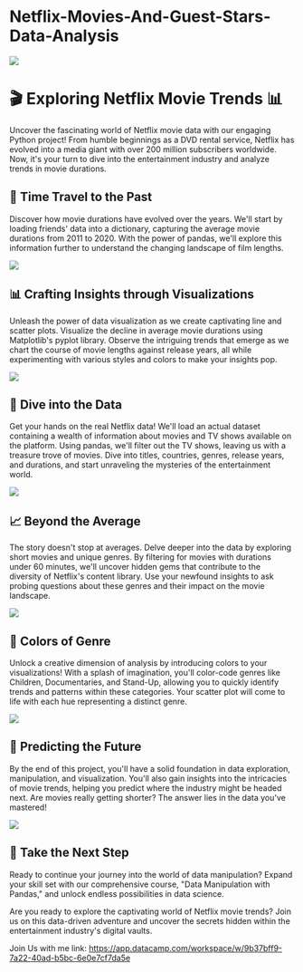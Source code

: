 # Netflix-Movies-And-Guest-Stars-Data-Analysis
![](https://github.com/Irtiza1/Netflix-Movies-And-Guest-Stars-Data-Analysis/assets/65397723/4187180c-deaa-4b0f-a64a-61713b2aa37b)


# 🎬 Exploring Netflix Movie Trends 📊

Uncover the fascinating world of Netflix movie data with our engaging Python project! From humble beginnings as a DVD rental service, Netflix has evolved into a media giant with over 200 million subscribers worldwide. Now, it's your turn to dive into the entertainment industry and analyze trends in movie durations.

## 📅 Time Travel to the Past

Discover how movie durations have evolved over the years. We'll start by loading friends' data into a dictionary, capturing the average movie durations from 2011 to 2020. With the power of pandas, we'll explore this information further to understand the changing landscape of film lengths.

![](https://github.com/Irtiza1/Netflix-Movies-And-Guest-Stars-Data-Analysis/assets/65397723/3591db7d-668c-47e4-8eb5-c4a12cd53de0)


## 📊 Crafting Insights through Visualizations

Unleash the power of data visualization as we create captivating line and scatter plots. Visualize the decline in average movie durations using Matplotlib's pyplot library. Observe the intriguing trends that emerge as we chart the course of movie lengths against release years, all while experimenting with various styles and colors to make your insights pop.

![](https://github.com/Irtiza1/Netflix-Movies-And-Guest-Stars-Data-Analysis/assets/65397723/8369f146-5dc3-4940-8088-902b1220f54f)


## 🍿 Dive into the Data

Get your hands on the real Netflix data! We'll load an actual dataset containing a wealth of information about movies and TV shows available on the platform. Using pandas, we'll filter out the TV shows, leaving us with a treasure trove of movies. Dive into titles, countries, genres, release years, and durations, and start unraveling the mysteries of the entertainment world.

![](https://github.com/Irtiza1/Netflix-Movies-And-Guest-Stars-Data-Analysis/assets/65397723/02000069-6540-4974-91d6-3c140c3e8f33)


## 📈 Beyond the Average

The story doesn't stop at averages. Delve deeper into the data by exploring short movies and unique genres. By filtering for movies with durations under 60 minutes, we'll uncover hidden gems that contribute to the diversity of Netflix's content library. Use your newfound insights to ask probing questions about these genres and their impact on the movie landscape.

![](https://github.com/Irtiza1/Netflix-Movies-And-Guest-Stars-Data-Analysis/assets/65397723/3b9ace6b-03df-431b-a241-24d2830634f4)


## 🎨 Colors of Genre

Unlock a creative dimension of analysis by introducing colors to your visualizations! With a splash of imagination, you'll color-code genres like Children, Documentaries, and Stand-Up, allowing you to quickly identify trends and patterns within these categories. Your scatter plot will come to life with each hue representing a distinct genre.

![](https://github.com/Irtiza1/Netflix-Movies-And-Guest-Stars-Data-Analysis/assets/65397723/b265b530-903f-4736-ae8f-0ea7ede6dbbf)


## 🔮 Predicting the Future

By the end of this project, you'll have a solid foundation in data exploration, manipulation, and visualization. You'll also gain insights into the intricacies of movie trends, helping you predict where the industry might be headed next. Are movies really getting shorter? The answer lies in the data you've mastered!

![](https://github.com/Irtiza1/Netflix-Movies-And-Guest-Stars-Data-Analysis/assets/65397723/84ff42dd-99bb-4a02-b2e1-37656bac206e)

## 🚀 Take the Next Step

Ready to continue your journey into the world of data manipulation? Expand your skill set with our comprehensive course, "Data Manipulation with Pandas," and unlock endless possibilities in data science.

Are you ready to explore the captivating world of Netflix movie trends? Join us on this data-driven adventure and uncover the secrets hidden within the entertainment industry's digital vaults.

Join Us with me link: https://app.datacamp.com/workspace/w/9b37bff9-7a22-40ad-b5bc-6e0e7cf7da5e
